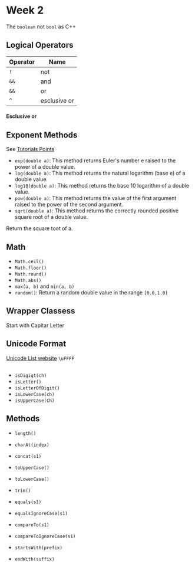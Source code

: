 # Week 2

The `boolean` not `bool` as C++

## Logical Operators 

|Operator | Name |
| - | - | 
| `!` | not |
|`&&`| and|
|`&&`| or|
|`^`| esclusive or|

#### Esclusive or 


## Exponent Methods

See [Tutorials Points](https://www.tutorialspoint.com/java/lang/java_lang_math.htm)

- `exp(double a)`: This method returns Euler's number e raised to the power of a double value.
- `log(double a)`: This method returns the natural logarithm (base e) of a double value.
- `log10(double a)`: This method returns the base 10 logarithm of a double value.
- `pow(double a)`: This method returns the value of the first argument raised to the power of the second argument.
- `sqrt(double a)`: This method returns the correctly rounded positive square root of a double value.

Return the square toot of a.

## Math

- `Math.ceil()`
- `Math.floor()`
- `Math.round()`
- `Math.abs()`
- `max(a, b)` and `min(a, b)`
- `random()`: Return a random double value in the range `[0.0,1.0)`
 
## Wrapper Classess

Start with Capitar Letter

## Unicode Format

[Unicode List website](https://en.wikipedia.org/wiki/List_of_Unicode_characters)
`\uFFFF`

## 

- `isDigigt(ch)`
- `isLetter()`
- `isLetterOfDigit()`
- `isLowerCase(ch)`
- `isUpperCase(Ch)`

## Methods

- `length()`
- `charAt(index)`
- `concat(s1)`
- `toUpperCase()`
- `toLowerCase()`
- `trim()` 

- `equals(s1)`
- `equalsIgnoreCase(s1)`
- `compareTo(s1)`
- `compareToIgnoreCase(s1)`
- `startsWith(prefix)`
- `endWith(suffix)`